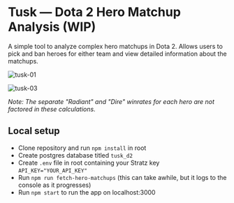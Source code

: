 # Tusk — Dota 2 Hero Matchup Analysis (WIP)
A simple tool to analyze complex hero matchups in Dota 2. Allows users to pick and ban heroes for either team and view detailed information about the matchups.

![tusk-01](https://github.com/l-ohman/tusk-d2/assets/101072281/da90b65a-b14e-4142-ae16-1075f3232491)

![tusk-03](https://github.com/l-ohman/tusk-d2/assets/101072281/4b1aa469-425e-45ce-b22b-b85ce7218827)

_Note: The separate "Radiant" and "Dire" winrates for each hero are not factored in these calculations._

## Local setup

- Clone repository and run `npm install` in root
- Create postgres database titled `tusk_d2`
- Create `.env` file in root containing your Stratz key `API_KEY="YOUR_API_KEY"`
- Run `npm run fetch-hero-matchups` (this can take awhile, but it logs to the console as it progresses)
- Run `npm start` to run the app on localhost:3000
